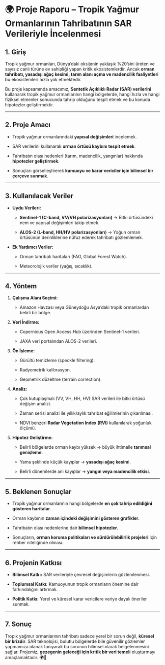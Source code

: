 # **🌍 Proje Raporu – Tropik Yağmur Ormanlarının Tahribatının SAR Verileriyle İncelenmesi**

## **1\. Giriş**

Tropik yağmur ormanları, Dünya’daki oksijenin yaklaşık %20’sini üreten ve sayısız canlı türüne ev sahipliği yapan kritik ekosistemlerdir. Ancak **orman tahribatı, yasadışı ağaç kesimi, tarım alanı açma ve madencilik faaliyetleri** bu ekosistemleri hızla yok etmektedir.

Bu proje kapsamında amacımız, **Sentetik Açıklıklı Radar (SAR) verilerini** kullanarak tropik yağmur ormanlarının hangi bölgelerde, hangi hızla ve hangi fiziksel etmenler sonucunda tahrip olduğunu tespit etmek ve bu konuda hipotezler geliştirmektir.

---

## **2\. Proje Amacı**

* Tropik yağmur ormanlarındaki **yapısal değişimleri** incelemek.

* SAR verilerini kullanarak **orman örtüsü kaybını tespit etmek**.

* Tahribatın olası nedenleri (tarım, madencilik, yangınlar) hakkında **hipotezler geliştirmek**.

* Sonuçları görselleştirerek **kamuoyu ve karar vericiler için bilimsel bir çerçeve sunmak**.

---

## **3\. Kullanılacak Veriler**

* **Uydu Verileri:**

  * **Sentinel-1 (C-band, VV/VH polarizasyonları)** → Bitki örtüsündeki nem ve yapısal değişimleri takip etmek.

  * **ALOS-2 (L-band, HH/HV polarizasyonları)** → Yoğun orman örtüsünün derinliklerine nüfuz ederek tahribatı gözlemlemek.

* **Ek Yardımcı Veriler:**

  * Orman tahribatı haritaları (FAO, Global Forest Watch).

  * Meteorolojik veriler (yağış, sıcaklık).

---

## **4\. Yöntem**

1. **Çalışma Alanı Seçimi:**

   * Amazon Havzası veya Güneydoğu Asya’daki tropik ormanlardan belirli bir bölge.

2. **Veri İndirme:**

   * Copernicus Open Access Hub üzerinden Sentinel-1 verileri.

   * JAXA veri portalından ALOS-2 verileri.

3. **Ön İşleme:**

   * Gürültü temizleme (speckle filtering).

   * Radyometrik kalibrasyon.

   * Geometrik düzeltme (terrain correction).

4. **Analiz:**

   * Çok kutuplaşmalı (VV, VH, HH, HV) SAR verileri ile bitki örtüsü değişim analizi.

   * Zaman serisi analizi ile yıllık/aylık tahribat eğilimlerinin çıkarılması.

   * NDVI benzeri **Radar Vegetation Index (RVI)** kullanılarak yoğunluk ölçümü.

5. **Hipotez Geliştirme:**

   * Belirli bölgelerde orman kaybı yüksek → büyük ihtimalle **tarımsal genişleme**.

   * Yama şeklinde küçük kayıplar → **yasadışı ağaç kesimi**.

   * Belirli dönemlerde ani kayıplar → **yangın veya madencilik etkisi**.

---

## **5\. Beklenen Sonuçlar**

* Tropik yağmur ormanlarının hangi bölgelerde **en çok tahrip edildiğini gösteren haritalar**.

* Orman kaybının **zaman içindeki değişimini gösteren grafikler**.

* Tahribatın olası nedenlerine dair **bilimsel hipotezler**.

* Sonuçların, **orman koruma politikaları ve sürdürülebilirlik projeleri** için rehber niteliğinde olması.

---

## **6\. Projenin Katkısı**

* **Bilimsel Katkı:** SAR verileriyle çevresel değişimlerin gözlemlenmesi.

* **Toplumsal Katkı:** Kamuoyunun tropik ormanların önemine dair farkındalığını artırmak.

* **Politik Katkı:** Yerel ve küresel karar vericilere veriye dayalı öneriler sunmak.

---

## **7\. Sonuç**

Tropik yağmur ormanlarının tahribatı sadece yerel bir sorun değil, **küresel bir krizdir**. SAR teknolojisi, bulutlu bölgelerde bile güvenilir gözlemler yapmamıza olanak tanıyarak bu sorunun bilimsel olarak belgelenmesini sağlar. Projemiz, **gezegenin geleceği için kritik bir veri temeli** oluşturmayı amaçlamaktadır. 🌍💚

